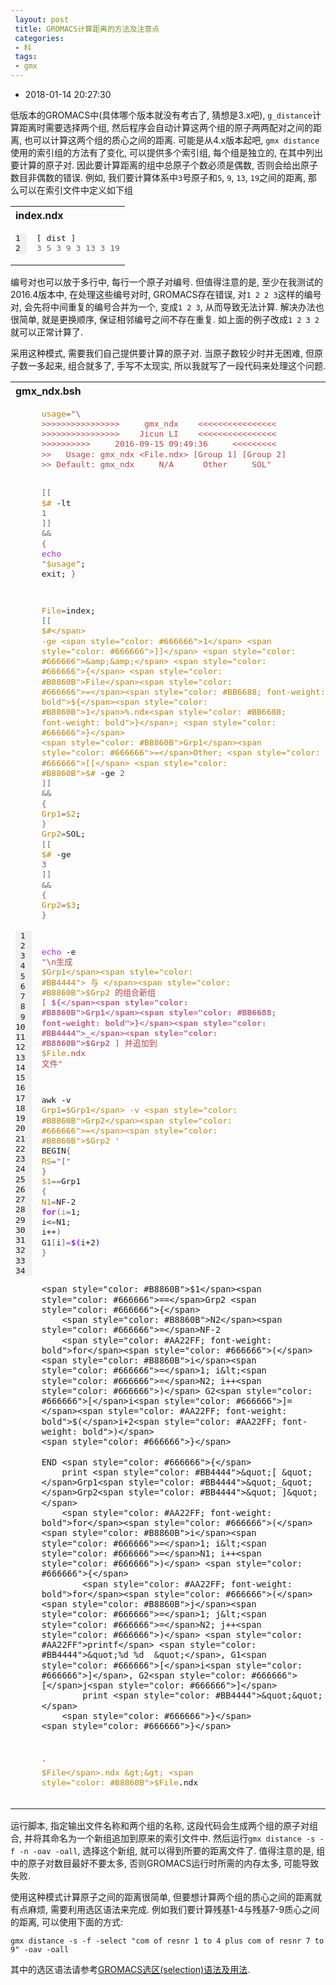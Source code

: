 ```yaml
---
 layout: post
 title: GROMACS计算距离的方法及注意点
 categories:
 - 科
 tags:
 - gmx
---
```


- 2018-01-14 20:27:30

低版本的GROMACS中(具体哪个版本就没有考古了, 猜想是3.x吧), `g_distance`计算距离时需要选择两个组, 然后程序会自动计算这两个组的原子两两配对之间的距离, 也可以计算这两个组的质心之间的距离. 可能是从4.x版本起吧, `gmx distance`使用的索引组的方法有了变化, 可以提供多个索引组, 每个组是独立的, 在其中列出要计算的原子对. 因此要计算距离的组中总原子个数必须是偶数, 否则会给出原子数目非偶数的错误. 例如, 我们要计算体系中`3`号原子和`5`, `9`, `13`, `19`之间的距离, 那么可以在索引文件中定义如下组

<table class="highlighttable"><th colspan="2" style="text-align:left">index.ndx</th><tr><td><div class="linenodiv" style="background-color: #f0f0f0; padding-right: 10px"><pre style="line-height: 125%">1
2</pre></div></td><td class="code"><div class="highlight"><pre style="line-height:125%"><span></span>[ dist ]
<span style="color: #666666">3</span> <span style="color: #666666">5</span> <span style="color: #666666">3</span> <span style="color: #666666">9</span> <span style="color: #666666">3</span> <span style="color: #666666">13</span> <span style="color: #666666">3</span> <span style="color: #666666">19</span>
</pre></div>
</td></tr></table>

编号对也可以放于多行中, 每行一个原子对编号. 但值得注意的是, 至少在我测试的 2016.4版本中, 在处理这些编号对时, GROMACS存在错误, 对`1 2 2 3`这样的编号对, 会先将中间重复的编号合并为一个, 变成`1 2 3`, 从而导致无法计算. 解决办法也很简单, 就是更换顺序, 保证相邻编号之间不存在重复. 如上面的例子改成`1 2 3 2`就可以正常计算了.

采用这种模式, 需要我们自己提供要计算的原子对. 当原子数较少时并无困难, 但原子数一多起来, 组合就多了, 手写不太现实, 所以我就写了一段代码来处理这个问题.

<table class="highlighttable"><th colspan="2" style="text-align:left">gmx_ndx.bsh</th><tr><td><div class="linenodiv" style="background-color: #f0f0f0; padding-right: 10px"><pre style="line-height: 125%"> 1
 2
 3
 4
 5
 6
 7
 8
 9
10
11
12
13
14
15
16
17
18
19
20
21
22
23
24
25
26
27
28
29
30
31
32
33
34</pre></div></td><td class="code"><div class="highlight"><pre style="line-height:125%"><span></span><span style="color: #B8860B">usage</span><span style="color: #666666">=</span><span style="color: #BB4444">&quot;\</span>
<span style="color: #BB4444">&gt;&gt;&gt;&gt;&gt;&gt;&gt;&gt;&gt;&gt;&gt;&gt;&gt;&gt;&gt;&gt;     gmx_ndx    &lt;&lt;&lt;&lt;&lt;&lt;&lt;&lt;&lt;&lt;&lt;&lt;&lt;&lt;&lt;&lt;</span>
<span style="color: #BB4444">&gt;&gt;&gt;&gt;&gt;&gt;&gt;&gt;&gt;&gt;&gt;&gt;&gt;&gt;&gt;&gt;    Jicun LI    &lt;&lt;&lt;&lt;&lt;&lt;&lt;&lt;&lt;&lt;&lt;&lt;&lt;&lt;&lt;&lt;</span>
<span style="color: #BB4444">&gt;&gt;&gt;&gt;&gt;&gt;&gt;&gt;&gt;&gt;     2016-09-15 09:49:36     &lt;&lt;&lt;&lt;&lt;&lt;&lt;&lt;&lt;</span>
<span style="color: #BB4444">&gt;&gt;   Usage: gmx_ndx &lt;File.ndx&gt; [Group 1] [Group 2]</span>
<span style="color: #BB4444">&gt;&gt; Default: gmx_ndx     N/A      Other     SOL&quot;</span>

<span style="color: #666666">[[</span> <span style="color: #B8860B">$#</span> -lt <span style="color: #666666">1</span> <span style="color: #666666">]]</span> <span style="color: #666666">&amp;&amp;</span> <span style="color: #666666">{</span> <span style="color: #AA22FF">echo</span> <span style="color: #BB4444">&quot;</span><span style="color: #B8860B">$usage</span><span style="color: #BB4444">&quot;</span>; exit; <span style="color: #666666">}</span>

<span style="color: #B8860B">File</span><span style="color: #666666">=</span>index; <span style="color: #666666">[[</span> <span style="color: #B8860B">$#</span> -ge <span style="color: #666666">1</span> <span style="color: #666666">]]</span> <span style="color: #666666">&amp;&amp;</span> <span style="color: #666666">{</span> <span style="color: #B8860B">File</span><span style="color: #666666">=</span><span style="color: #BB6688; font-weight: bold">${</span><span style="color: #B8860B">1</span>%.ndx<span style="color: #BB6688; font-weight: bold">}</span>; <span style="color: #666666">}</span>
<span style="color: #B8860B">Grp1</span><span style="color: #666666">=</span>Other; <span style="color: #666666">[[</span> <span style="color: #B8860B">$#</span> -ge <span style="color: #666666">2</span> <span style="color: #666666">]]</span> <span style="color: #666666">&amp;&amp;</span> <span style="color: #666666">{</span> <span style="color: #B8860B">Grp1</span><span style="color: #666666">=</span><span style="color: #B8860B">$2</span>; <span style="color: #666666">}</span>
<span style="color: #B8860B">Grp2</span><span style="color: #666666">=</span>SOL;   <span style="color: #666666">[[</span> <span style="color: #B8860B">$#</span> -ge <span style="color: #666666">3</span> <span style="color: #666666">]]</span> <span style="color: #666666">&amp;&amp;</span> <span style="color: #666666">{</span> <span style="color: #B8860B">Grp2</span><span style="color: #666666">=</span><span style="color: #B8860B">$3</span>; <span style="color: #666666">}</span>

<span style="color: #AA22FF">echo</span> -e <span style="color: #BB4444">&quot;\n生成 </span><span style="color: #B8860B">$Grp1</span><span style="color: #BB4444"> 与 </span><span style="color: #B8860B">$Grp2</span><span style="color: #BB4444"> 的组合新组 [ </span><span style="color: #BB6688; font-weight: bold">${</span><span style="color: #B8860B">Grp1</span><span style="color: #BB6688; font-weight: bold">}</span><span style="color: #BB4444">_</span><span style="color: #B8860B">$Grp2</span><span style="color: #BB4444"> ] 并追加到 </span><span style="color: #B8860B">$File</span><span style="color: #BB4444">.ndx 文件&quot;</span>

awk -v <span style="color: #B8860B">Grp1</span><span style="color: #666666">=</span><span style="color: #B8860B">$Grp1</span> -v <span style="color: #B8860B">Grp2</span><span style="color: #666666">=</span><span style="color: #B8860B">$Grp2</span> <span style="color: #BB4444">&#39;</span> BEGIN<span style="color: #666666">{</span> <span style="color: #B8860B">RS</span><span style="color: #666666">=</span><span style="color: #BB4444">&quot;[&quot;</span> <span style="color: #666666">}</span>
	<span style="color: #B8860B">$1</span><span style="color: #666666">==</span>Grp1 <span style="color: #666666">{</span>
		<span style="color: #B8860B">N1</span><span style="color: #666666">=</span>NF-2
		<span style="color: #AA22FF; font-weight: bold">for</span><span style="color: #666666">(</span><span style="color: #B8860B">i</span><span style="color: #666666">=</span>1; i&lt;<span style="color: #666666">=</span>N1; i++<span style="color: #666666">)</span> G1<span style="color: #666666">[</span>i<span style="color: #666666">]=</span><span style="color: #AA22FF; font-weight: bold">$(</span>i+2<span style="color: #AA22FF; font-weight: bold">)</span>
	<span style="color: #666666">}</span>

	<span style="color: #B8860B">$1</span><span style="color: #666666">==</span>Grp2 <span style="color: #666666">{</span>
		<span style="color: #B8860B">N2</span><span style="color: #666666">=</span>NF-2
		<span style="color: #AA22FF; font-weight: bold">for</span><span style="color: #666666">(</span><span style="color: #B8860B">i</span><span style="color: #666666">=</span>1; i&lt;<span style="color: #666666">=</span>N2; i++<span style="color: #666666">)</span> G2<span style="color: #666666">[</span>i<span style="color: #666666">]=</span><span style="color: #AA22FF; font-weight: bold">$(</span>i+2<span style="color: #AA22FF; font-weight: bold">)</span>
	<span style="color: #666666">}</span>

	END <span style="color: #666666">{</span>
		print <span style="color: #BB4444">&quot;[ &quot;</span>Grp1<span style="color: #BB4444">&quot;_&quot;</span>Grp2<span style="color: #BB4444">&quot; ]&quot;</span>
		<span style="color: #AA22FF; font-weight: bold">for</span><span style="color: #666666">(</span><span style="color: #B8860B">i</span><span style="color: #666666">=</span>1; i&lt;<span style="color: #666666">=</span>N1; i++<span style="color: #666666">)</span> <span style="color: #666666">{</span>
			<span style="color: #AA22FF; font-weight: bold">for</span><span style="color: #666666">(</span><span style="color: #B8860B">j</span><span style="color: #666666">=</span>1; j&lt;<span style="color: #666666">=</span>N2; j++<span style="color: #666666">)</span> <span style="color: #AA22FF">printf</span> <span style="color: #BB4444">&quot;%d %d  &quot;</span>, G1<span style="color: #666666">[</span>i<span style="color: #666666">]</span>, G2<span style="color: #666666">[</span>j<span style="color: #666666">]</span>
			print <span style="color: #BB4444">&quot;&quot;</span>
		<span style="color: #666666">}</span>
	<span style="color: #666666">}</span>
<span style="color: #BB4444">&#39;</span> <span style="color: #B8860B">$File</span>.ndx &gt;&gt; <span style="color: #B8860B">$File</span>.ndx
</pre></div>
</td></tr></table>

运行脚本, 指定输出文件名称和两个组的名称, 这段代码会生成两个组的原子对组合, 并将其命名为一个新组追加到原来的索引文件中. 然后运行`gmx distance -s -f -n -oav -oall`, 选择这个新组, 就可以得到所要的距离文件了. 值得注意的是, 组中的原子对数目最好不要太多, 否则GROMACS运行时所需的内存太多, 可能导致失败.

使用这种模式计算原子之间的距离很简单, 但要想计算两个组的质心之间的距离就有点麻烦, 需要利用选区语法来完成. 例如我们要计算残基1-4与残基7-9质心之间的距离, 可以使用下面的方式:

`gmx distance -s -f -select "com of resnr 1 to 4 plus com of resnr 7 to 9" -oav -oall`

其中的选区语法请参考[GROMACS选区(selection)语法及用法](https://jerkwin.github.io/GMX/GMXsel).
